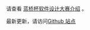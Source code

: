请查看 [蓝桥杯软件设计大赛介绍](./蓝桥杯软件设计大赛.md) 。



最新更新，请访问[Github 站点](https://github.com/Tabalus/BlueBridgeIntroduce)

